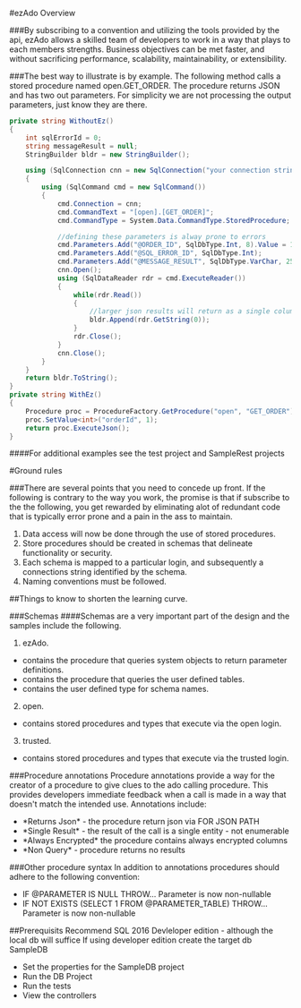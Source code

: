#ezAdo Overview

###By subscribing to a convention and utilizing the tools provided by the api, ezAdo allows a skilled team of developers to work in a way that plays to each members strengths.  Business objectives can be met faster, and without sacrificing performance, scalability, maintainability, or extensibility.

###The best way to illustrate is by example.  The following method calls a stored procedure named open.GET_ORDER.  The procedure returns JSON and has two out parameters.  For simplicity we are not processing the output parameters, just know they are there.

```C#
private string WithoutEz()
{
    int sqlErrorId = 0;
    string messageResult = null;
    StringBuilder bldr = new StringBuilder();

    using (SqlConnection cnn = new SqlConnection("your connection string"))
    {
        using (SqlCommand cmd = new SqlCommand())
        {
            cmd.Connection = cnn;
            cmd.CommandText = "[open].[GET_ORDER]";
            cmd.CommandType = System.Data.CommandType.StoredProcedure;

            //defining these parameters is alway prone to errors 
            cmd.Parameters.Add("@ORDER_ID", SqlDbType.Int, 8).Value = 1;
            cmd.Parameters.Add("@SQL_ERROR_ID", SqlDbType.Int);
            cmd.Parameters.Add("@MESSAGE_RESULT", SqlDbType.VarChar, 256);
            cnn.Open();
            using (SqlDataReader rdr = cmd.ExecuteReader())
            {
                while(rdr.Read())
                {
                    //larger json results will return as a single column reader
                    bldr.Append(rdr.GetString(0));
                }
                rdr.Close();
            }
            cnn.Close();
        }
    }
    return bldr.ToString();
}
private string WithEz()
{
    Procedure proc = ProcedureFactory.GetProcedure("open", "GET_ORDER");
    proc.SetValue<int>("orderId", 1);
    return proc.ExecuteJson();
}
```
####For additional examples see the test project and SampleRest projects

#Ground rules

###There are several points that you need to concede up front. If the following is contrary to the way you work, the promise is that if subscribe to the the following, you get rewarded by eliminating alot of redundant code that is typically error prone and a pain in the ass to maintain.
1. Data access will now be done through the use of stored procedures.
2. Store procedures should be created in schemas that delineate functionality or security.
3. Each schema is mapped to a particular login, and subsequently a connections string identified by the schema.
4. Naming conventions must be followed.

##Things to know to shorten the learning curve.

###Schemas
####Schemas are a very important part of the design and the samples include the following.
1. ezAdo.
  * contains the procedure that queries system objects to return parameter definitions.
  * contains the procedure that queries the user defined tables. 
  * contains the user defined type for schema names. 
2. open.
  * contains stored procedures and types that execute via the open login. 
3. trusted.
  * contains stored procedures and types that execute via the trusted login. 

###Procedure annotations
Procedure annotations provide a way for the creator of a procedure to give clues to the ado calling procedure.  This provides developers immediate feedback when a call is made in a way that doesn't match the intended use.
Annotations include:
  * \*Returns Json\* - the procedure return json via FOR JSON PATH
  * \*Single Result\* - the result of the call is a single entity - not enumerable
  * \*Always Encrypted\* the procedure contains always encrypted columns
  * \*Non Query\* - procedure returns no results

###Other procedure syntax
In addition to annotations procedures should adhere to the following convention:
  * IF @PARAMETER IS NULL THROW... Parameter is now non-nullable
  * IF NOT EXISTS (SELECT 1 FROM @PARAMETER_TABLE) THROW... Parameter is now non-nullable 

##Prerequisits
Recommend SQL 2016 Devleloper edition - although the local db will suffice
If using developer edition create the target db SampleDB

* Set the properties for the SampleDB project
* Run the DB Project
* Run the tests
* View the controllers

